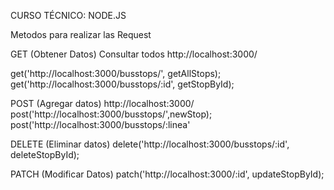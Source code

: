 CURSO TÉCNICO: NODE.JS

Metodos para realizar las Request


GET (Obtener Datos)
Consultar todos http://localhost:3000/

get('http://localhost:3000/busstops/',
getAllStops); get('http://localhost:3000/busstops/:id',
getStopById); 

POST (Agregar datos)
http://localhost:3000/
post('http://localhost:3000/busstops/',newStop); 
post('http://localhost:3000/busstops/:linea'


DELETE (Eliminar datos)
delete('http://localhost:3000/busstops/:id', deleteStopById);

PATCH (Modificar Datos)
patch('http://localhost:3000/:id', updateStopById);


